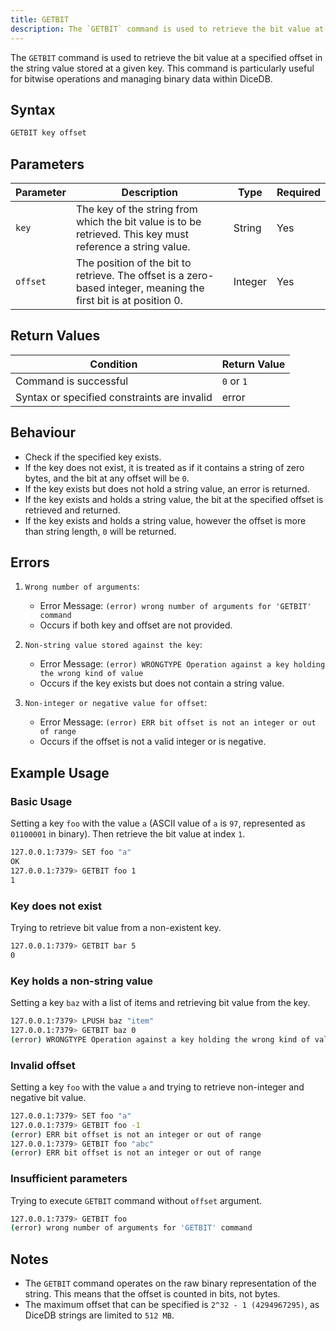 ```yaml
---
title: GETBIT
description: The `GETBIT` command is used to retrieve the bit value at a specified offset in the string value stored at a given key. This command is particularly useful for bitwise operations and managing binary data within DiceDB.
---
```


The `GETBIT` command is used to retrieve the bit value at a specified offset in the string value stored at a given key. This command is particularly useful for bitwise operations and managing binary data within DiceDB.

## Syntax

```bash
GETBIT key offset
```

## Parameters

| Parameter | Description                                                                                                      | Type    | Required |
| --------- | ---------------------------------------------------------------------------------------------------------------- | ------- | -------- |
| `key`     | The key of the string from which the bit value is to be retrieved. This key must reference a string value.       | String  | Yes      |
| `offset`  | The position of the bit to retrieve. The offset is a zero-based integer, meaning the first bit is at position 0. | Integer | Yes      |

## Return Values

| Condition                                   | Return Value |
| ------------------------------------------- | ------------ |
| Command is successful                       | `0` or `1`   |
| Syntax or specified constraints are invalid | error        |

## Behaviour

- Check if the specified key exists.
- If the key does not exist, it is treated as if it contains a string of zero bytes, and the bit at any offset will be `0`.
- If the key exists but does not hold a string value, an error is returned.
- If the key exists and holds a string value, the bit at the specified offset is retrieved and returned.
- If the key exists and holds a string value, however the offset is more than string length, `0` will be returned.

## Errors

1. `Wrong number of arguments`:

   - Error Message: `(error) wrong number of arguments for 'GETBIT' command`
   - Occurs if both key and offset are not provided.

2. `Non-string value stored against the key`:

   - Error Message: `(error) WRONGTYPE Operation against a key holding the wrong kind of value`
   - Occurs if the key exists but does not contain a string value.

3. `Non-integer or negative value for offset`:

   - Error Message: `(error) ERR bit offset is not an integer or out of range`
   - Occurs if the offset is not a valid integer or is negative.

## Example Usage

### Basic Usage

Setting a key `foo` with the value `a` (ASCII value of `a` is `97`, represented as `01100001` in binary). Then retrieve the bit value at index `1`.

```bash
127.0.0.1:7379> SET foo "a"
OK
127.0.0.1:7379> GETBIT foo 1
1
```

### Key does not exist

Trying to retrieve bit value from a non-existent key.

```bash
127.0.0.1:7379> GETBIT bar 5
0
```

### Key holds a non-string value

Setting a key `baz` with a list of items and retrieving bit value from the key.

```bash
127.0.0.1:7379> LPUSH baz "item"
127.0.0.1:7379> GETBIT baz 0
(error) WRONGTYPE Operation against a key holding the wrong kind of value
```

### Invalid offset

Setting a key `foo` with the value `a` and trying to retrieve non-integer and negative bit value.

```bash
127.0.0.1:7379> SET foo "a"
127.0.0.1:7379> GETBIT foo -1
(error) ERR bit offset is not an integer or out of range
127.0.0.1:7379> GETBIT foo "abc"
(error) ERR bit offset is not an integer or out of range
```

### Insufficient parameters

Trying to execute `GETBIT` command without `offset` argument.

```bash
127.0.0.1:7379> GETBIT foo
(error) wrong number of arguments for 'GETBIT' command
```

## Notes

- The `GETBIT` command operates on the raw binary representation of the string. This means that the offset is counted in bits, not bytes.
- The maximum offset that can be specified is `2^32 - 1 (4294967295)`, as DiceDB strings are limited to `512 MB`.
